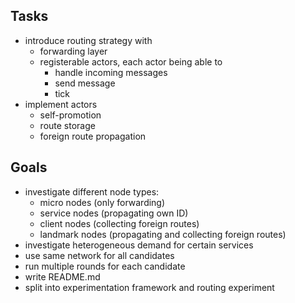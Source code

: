 ## Tasks

- introduce routing strategy with
  - forwarding layer
  - registerable actors, each actor being able to
    - handle incoming messages
    - send message
    - tick
- implement actors
  - self-promotion
  - route storage
  - foreign route propagation


## Goals

- investigate different node types:
  - micro nodes (only forwarding)
  - service nodes (propagating own ID)
  - client nodes (collecting foreign routes)
  - landmark nodes (propagating and collecting foreign routes)
- investigate heterogeneous demand for certain services
- use same network for all candidates
- run multiple rounds for each candidate
- write README.md
- split into experimentation framework and routing experiment
